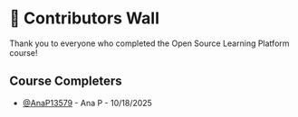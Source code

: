 # 🎉 Contributors Wall

Thank you to everyone who completed the Open Source Learning Platform course!

## Course Completers

<!-- Student names will be added below when they complete the course -->
- [@AnaP13579](https://github.com/AnaP13579) - Ana P - 10/18/2025
